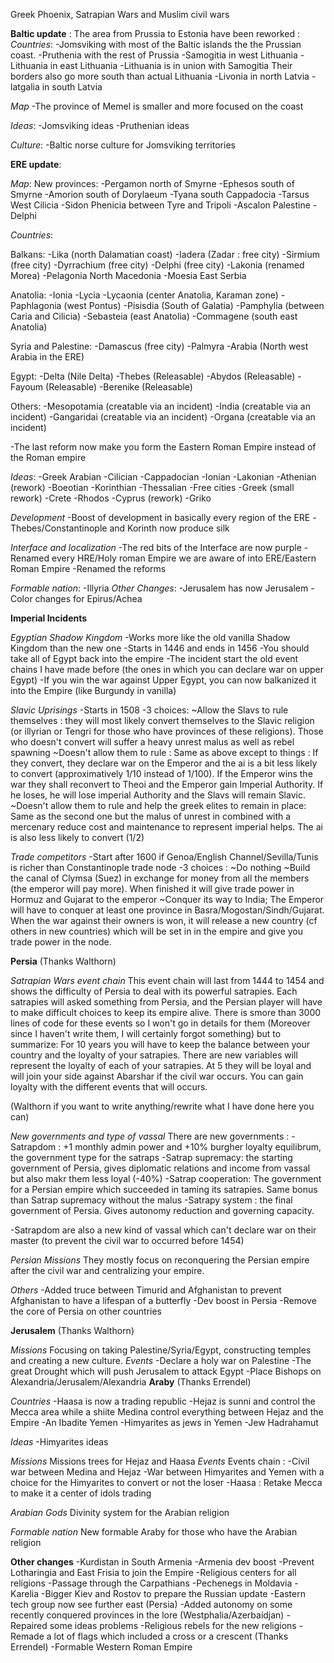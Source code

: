 Greek Phoenix, Satrapian Wars and Muslim civil wars

**Baltic update** :
The area from Prussia to Estonia have been reworked :
*Countries*:
-Jomsviking with most of the Baltic islands the the Prussian coast.
-Pruthenia with the rest of Prussia
-Samogitia in west Lithuania
-Lithuania in east Lithuania
-Lithuania is in union with Samogitia
Their borders also go more south than actual Lithuania
-Livonia in north Latvia
-latgalia in south Latvia

*Map*
-The province of Memel is smaller and more focused on the coast

*Ideas*:
-Jomsviking ideas
-Pruthenian ideas


*Culture*:
-Baltic norse culture for Jomsviking territories


**ERE update**:

*Map*:
New provinces:
-Pergamon north of Smyrne
-Ephesos south of Smyrne
-Amorion south of Dorylaeum
-Tyana south Cappadocia
-Tarsus West Cilicia
-Sidon Phenicia between Tyre and Tripoli
-Ascalon Palestine
-Delphi

*Countries*:


Balkans:
-Lika (north Dalamatian coast)
-Iadera (Zadar : free city)
-Sirmium (free city)
-Dyrrachium (free city)
-Delphi (free city)
-Lakonia (renamed Morea)
-Pelagonia North Macedonia
-Moesia East Serbia

Anatolia:
-Ionia
-Lycia
-Lycaonia (center Anatolia, Karaman zone)
-Paphlagonia (west Pontus)
-Pisisdia (South of Galatia)
-Pamphylia (between Caria and Cilicia)
-Sebasteia (east Anatolia)
-Commagene (south east Anatolia)

Syria and Palestine:
-Damascus (free city)
-Palmyra
-Arabia (North west Arabia in the ERE)

Egypt:
-Delta (Nile Delta)
-Thebes (Releasable)
-Abydos (Releasable)
-Fayoum (Releasable)
-Berenike (Releasable)

Others:
-Mesopotamia (creatable via an incident)
-India (creatable via an incident)
-Gangaridai (creatable via an incident)
-Organa (creatable via an incident)

-The last reform now make you form the Eastern Roman Empire instead of the Roman empire

*Ideas*:
-Greek Arabian
-Cilician
-Cappadocian
-Ionian
-Lakonian
-Athenian (rework)
-Boeotian
-Korinthian
-Thessalian
-Free cities
-Greek (small rework)
-Crete
-Rhodos
-Cyprus (rework)
-Griko

*Development*
-Boost of development in basically every region of the ERE
-Thebes/Constantinople and Korinth now produce silk

*Interface and localization*
-The red bits of the Interface are now purple
-Renamed every HRE/Holy roman Empire we are aware of into ERE/Eastern Roman Empire
-Renamed the reforms

*Formable nation*:
-Illyria
*Other Changes*:
-Jerusalem has now Jerusalem
-Color changes for Epirus/Achea


**Imperial Incidents**

*Egyptian Shadow Kingdom*
-Works more like the old vanilla Shadow Kingdom than the new one
-Starts in 1446 and ends in 1456
-You should take all of Egypt back into the empire
-The incident start the old event chains I have made before (the ones in which you can declare war on upper Egypt)
-If you win the war against Upper Egypt, you can now balkanized it into the Empire (like Burgundy in vanilla)


*Slavic Uprisings*
-Starts in 1508
-3 choices:
  ~Allow the Slavs to rule themselves : they will most likely convert themselves to the Slavic religion (or illyrian or Tengri for those who have provinces of these religions).
  Those who doesn't convert will suffer a heavy unrest malus as well as rebel spawning
  ~Doesn't allow them to rule : Same as above except to things : If they convert, they declare war on the Emperor and the ai is a bit less likely to convert (approximatively 1/10 instead of 1/100). If the Emperor wins the war they shall reconvert to Theoi and the Emperor gain Imperial Authority. If he loses, he will lose imperial Authority and the Slavs will remain Slavic.
  ~Doesn't allow them to rule and help the greek elites to remain in place: Same as the second one but the malus of unrest in combined with a mercenary reduce cost and maintenance to represent imperial helps. The ai is also less likely to convert (1/2)

*Trade competitors*
-Start after 1600 if Genoa/English Channel/Sevilla/Tunis is richer than Constantinople trade node
-3 choices :
  ~Do nothing
  ~Build the canal of Clymsa (Suez) in exchange for money from all the members (the emperor will pay more). When finished it will give trade power in Hormuz and Gujarat to the emperor
  ~Conquer its way to India; The Emperor will have to conquer at least one province in Basra/Mogostan/Sindh/Gujarat. When the war against their owners is won, it will release a new country (cf others in new countries) which will be set in in the empire and give you trade power in the node.

**Persia** (Thanks Walthorn)

*Satrapian Wars event chain*
This event chain will last from 1444 to 1454 and shows the difficulty of Persia to deal with its powerful satrapies. Each satrapies will asked something from Persia, and the Persian player will have to make difficult choices to keep its empire alive.
There is smore than 3000 lines of code for these events so I won't go in details for them (Moreover since I haven't write them, I will certainly forgot something) but to summarize:
For 10 years you will have to keep the balance between your country and the loyalty of your satrapies. There are new variables will represent the loyalty of each of your satrapies. At 5 they will be loyal and will join your side against Abarshar if the civil war occurs. You can gain loyalty with the different events that will occurs.

(Walthorn if you want to write anything/rewrite what I have done here you can)

*New governments and type of vassal*
There are new governments :
-Satrapdom : +1 monthly admin power and +10% burgher loyalty equilibrum, the government type for the satraps
-Satrap supremacy: the starting government of Persia, gives diplomatic relations and income from vassal but also makr them less loyal (-40%)
-Satrap cooperation: The government for a Persian empire which succeeded in taming its satrapies. Same bonus than Satrap supremacy without the malus
-Satrapy system : the final government of Persia. Gives autonomy reduction and governing capacity.

-Satrapdom are also a new kind of vassal which can't declare war on their master (to prevent the civil war to occurred before 1454)

*Persian Missions*
They mostly focus on reconquering the Persian empire after the civil war and centralizing your empire.

*Others*
-Added truce between Timurid and Afghanistan to prevent Afghanistan to have a lifespan of a butterfly
-Dev boost in Persia
-Remove the core of Persia on other countries

**Jerusalem** (Thanks Walthorn)

*Missions*
Focusing on taking Palestine/Syria/Egypt, constructing temples and creating a new culture.
*Events*
-Declare a holy war on Palestine
-The great Drought which will push Jerusalem to attack Egypt
-Place Bishops on Alexandria/Jerusalem/Alexandria
**Araby** (Thanks Errendel)

*Countries*
-Haasa is now a trading republic
-Hejaz is sunni and control the Mecca area while a shiite Medina control everything between Hejaz and the Empire
-An Ibadite Yemen
-Himyarites as jews in Yemen
-Jew Hadrahamut

*Ideas*
-Himyarites ideas

*Missions*
Missions trees for Hejaz and Haasa
*Events*
Events chain :
-Civil war between Medina and Hejaz
-War between Himyarites and Yemen with a choice for the Himyarites to convert or not the loser
-Haasa : Retake Mecca to make it a center of idols trading

*Arabian Gods*
Divinity system for the Arabian religion

*Formable nation*
New formable Araby for those who have the Arabian religion

**Other changes**
-Kurdistan in South Armenia
-Armenia dev boost
-Prevent Lotharingia and East Frisia to join the Empire
-Religious centers for all religions
-Passage through the Carpathians
-Pechenegs in Moldavia
-Karelia
-Bigger Kiev and Rostov to prepare the Russian update
-Eastern tech group now see further east (Persia)
-Added autonomy on some recently conquered provinces in the lore (Westphalia/Azerbaidjan)
-Repaired some ideas problems
-Religious rebels for the new religions
-Remade a lot of flags which included a cross or a crescent (Thanks Errendel)
-Formable Western Roman Empire
